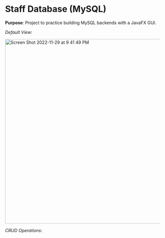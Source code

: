 # Staff Database (MySQL)

**Purpose**: Project to practice building MySQL backends with a JavaFX GUI.

*Default View*:

<img width="600" alt="Screen Shot 2022-11-29 at 9 41 49 PM" src="https://user-images.githubusercontent.com/31792170/204716922-5583d56c-9ed1-4144-9920-666c5543265a.png">

*CRUD Operations*:


